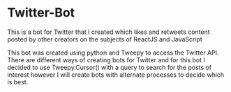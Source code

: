 # Twitter-Bot
This is a bot for Twitter that I created which likes and retweets content posted by other creators on the subjects of ReactJS and JavaScript

This bot was created using python and Tweepy to access the Twitter API.
There are different ways of creating bots for Twitter and for this bot I decided to use Tweepy.Cursor() with a query to search for the posts of interest however I will create bots with alternate processes to decide which is best.
